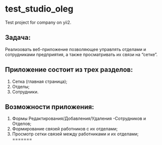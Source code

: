 test_studio_oleg
==================

Test project for company on yii2.


Задача:
-----------

Реализовать веб-приложение позволяющее управлять отделами и сотрудниками предприятия, а также просматривать их связи на “сетке”.

Приложение состоит из трех разделов:
-------------
1. Сетка (главная страница);
2. Отделы;
3. Сотрудники.

Возможности приложения:
-------------
1. Формы Редактирования/Добавления/Удаления -Сотрудников и Отделов;
2. Формирование связей работников с их отделами;
2. Просмотр сетки связей между работниками и их отделами;
=======